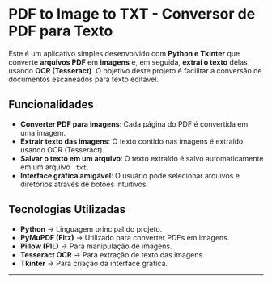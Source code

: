 # PDF to Image to TXT - Conversor de PDF para Texto  

Este é um aplicativo simples desenvolvido com **Python e Tkinter** que converte **arquivos PDF** em **imagens** e, em seguida, **extrai o texto** delas usando **OCR (Tesseract)**. O objetivo deste projeto é facilitar a conversão de documentos escaneados para texto editável.  

## Funcionalidades  

-  **Converter PDF para imagens**: Cada página do PDF é convertida em uma imagem.  
-  **Extrair texto das imagens**: O texto contido nas imagens é extraído usando OCR (Tesseract).  
-  **Salvar o texto em um arquivo**: O texto extraído é salvo automaticamente em um arquivo `.txt`.  
-  **Interface gráfica amigável**: O usuário pode selecionar arquivos e diretórios através de botões intuitivos.  

## Tecnologias Utilizadas  

-  **Python** → Linguagem principal do projeto.  
-  **PyMuPDF (Fitz)** → Utilizado para converter PDFs em imagens.  
-  **Pillow (PIL)** → Para manipulação de imagens.  
-  **Tesseract OCR** → Para extração de texto das imagens.  
-  **Tkinter** → Para criação da interface gráfica.  

---
